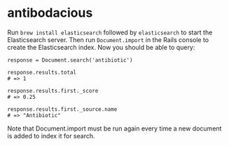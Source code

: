 # antibodacious

Run `brew install elasticsearch` followed by `elasticsearch` to start the Elasticsearch server. Then run `Document.import` in the Rails console to create the Elasticsearch index. Now you should be able to query:

```
response = Document.search('antibiotic')

response.results.total
# => 1

response.results.first._score
# => 0.25

response.results.first._source.name
# => "Antibiotic"
```

Note that Document.import must be run again every time a new document is added to index it for search.
